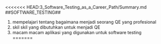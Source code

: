 <<<<<<< HEAD:3_Software_Testing_as_a_Career_Path/Summary.md
##SOFTWARE_TESTING##

1. mempelajari tentang bagaimana menjadi seorang QE yang profesional
2. skil skil yang dibutuhkan untuk menjadi QE
3. macam macam aplikasi yang digunakan untuk software testing
=======
